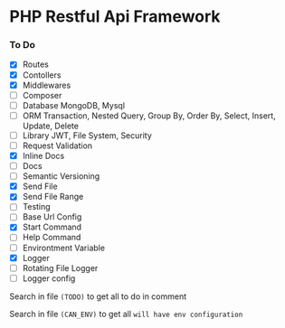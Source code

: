 # PHP Restful Api Framework

### To Do

-   [x] Routes
-   [x] Contollers
-   [x] Middlewares
-   [ ] Composer
-   [ ] Database MongoDB, Mysql
-   [ ] ORM Transaction, Nested Query, Group By, Order By, Select, Insert, Update, Delete
-   [ ] Library JWT, File System, Security
-   [ ] Request Validation
-   [x] Inline Docs
-   [ ] Docs
-   [ ] Semantic Versioning
-   [x] Send File
-   [x] Send File Range
-   [ ] Testing
-   [ ] Base Url Config
-   [x] Start Command
-   [ ] Help Command
-   [ ] Environtment Variable
-   [x] Logger
-   [ ] Rotating File Logger
-   [ ] Logger config

Search in file `(TODO)` to get all to do in comment

Search in file `(CAN_ENV)` to get all `will have env configuration`
